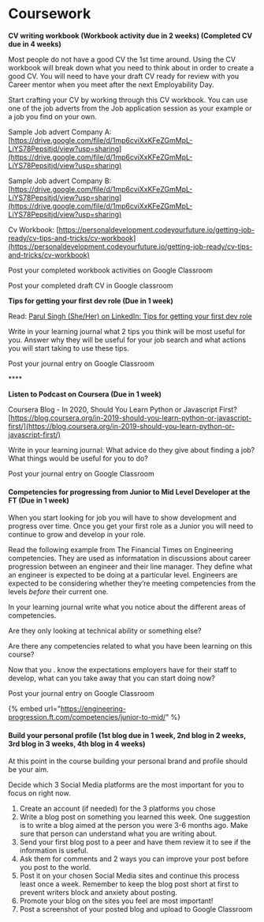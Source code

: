 # Coursework

**CV writing workbook \(Workbook activity due in 2 weeks\) \(Completed CV due in 4 weeks\)**

Most people do not have a good CV the 1st time around. Using the CV workbook will break down what you need to think about in order to create a good CV.  You will need to have your draft CV ready for review with you Career mentor when you meet after the next Employability Day.

Start crafting your CV by working through this CV workbook. You can use one of the job adverts from the Job application session as your example or a job you find on your own. 

Sample Job advert Company A:  [https://drive.google.com/file/d/1mp6cviXxKFeZGmMpL-LiYS78Pepsitjd/view?usp=sharing](https://drive.google.com/file/d/1mp6cviXxKFeZGmMpL-LiYS78Pepsitjd/view?usp=sharing)

Sample Job advert Company B: [https://drive.google.com/file/d/1mp6cviXxKFeZGmMpL-LiYS78Pepsitjd/view?usp=sharing](https://drive.google.com/file/d/1mp6cviXxKFeZGmMpL-LiYS78Pepsitjd/view?usp=sharing)

Cv Workbook: [https://personaldevelopment.codeyourfuture.io/getting-job-ready/cv-tips-and-tricks/cv-workbook](https://personaldevelopment.codeyourfuture.io/getting-job-ready/cv-tips-and-tricks/cv-workbook)

‌Post your completed workbook activities on Google Classroom 

Post your completed draft CV in Google classroom 



**Tips for getting your first dev role \(Due in 1 week\)**

Read:  [Parul Singh \(She/Her\) on LinkedIn: Tips for getting your first dev role ](https://www.linkedin.com/posts/thecodingrecruiter1_tips-for-getting-your-first-dev-role-activity-6729354872942075904-5rhJ)

Write in your learning journal what 2 tips you think will be most useful for you. Answer why they will be useful for your job search and what actions you will start taking to use these tips. 

Post your journal entry on Google Classroom

\*\*\*\*

**Listen to Podcast on Coursera \(Due in 1 week\)**

Coursera Blog - In 2020, Should You Learn Python or Javascript First?  [https://blog.coursera.org/in-2019-should-you-learn-python-or-javascript-first/](https://blog.coursera.org/in-2019-should-you-learn-python-or-javascript-first/)

Write in your learning journal: What advice do they give about finding a job? What things would be useful for you to do?

Post your journal entry on Google Classroom

#### 

#### Competencies for progressing from Junior to Mid Level Developer at the FT‌ \(Due in 1 week\)

When you start looking for job you will have to show development and progress over time. Once you get your first role as a Junior you will need to continue to grow and develop in your role. 

Read the following example from The Financial Times on Engineering competencies. They are used as informatation in discussions about career progression between an engineer and their line manager. They define what an engineer is expected to be doing at a particular level. Engineers are expected to be considering whether they’re meeting competencies from the levels _before_ their current one. 

In your learning journal write what you notice about the different areas of competencies.

Are they only looking at technical ability or something else? 

Are there any competencies related to what you have been learning on this course? 

Now that you . know the expectations employers have for their staff to develop, what can you take away that you can start doing now? 

Post your journal entry on Google Classroom

{% embed url="https://engineering-progression.ft.com/competencies/junior-to-mid/" %}



#### Build your personal profile \(1st blog due in 1 week, 2nd blog in 2 weeks, 3rd blog in 3 weeks, 4th blog in 4 weeks\)

At this point in the course building your personal brand and profile should be your aim. 

Decide which 3 Social Media platforms are the most important for you to focus on right now. 

1. Create an account \(if needed\) for the 3 platforms you chose
2. Write a blog post on something you learned this week.  One suggestion is to write a blog aimed at the person you were 3-6 months ago. Make sure that person can understand what you are writing about.
3. Send your first blog post to a peer and have them review it to see if the information is useful.
4. Ask them for comments and 2 ways you can improve your post before you post to the world.
5. Post it on your chosen Social Media sites and continue this process least once a week. Remember to keep the blog post short at first to prevent writers block and anxiety about posting.
6. Promote your blog on the sites you feel are most important!
7. Post a screenshot of your posted blog and upload to Google Classroom


